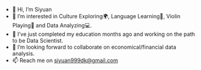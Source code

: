 - 👋 Hi, I’m Siyuan
- 👀 I’m interested in Culture Exploring🌍, Language Learning📖, Violin Playing🎻 and Data Analyzing💻.
- 🌱 I’ve just completed my education months ago and working on the path to be Data Scientist. 
- 💞️ I’m looking forward to collaborate on economical/financial data analysis.
- 📫 Reach me on siyuan999dk@gmail.com

<!---
siyuan999dk/siyuan999dk is a ✨ special ✨ repository because its `README.md` (this file) appears on your GitHub profile.
You can click the Preview link to take a look at your changes.
--->
